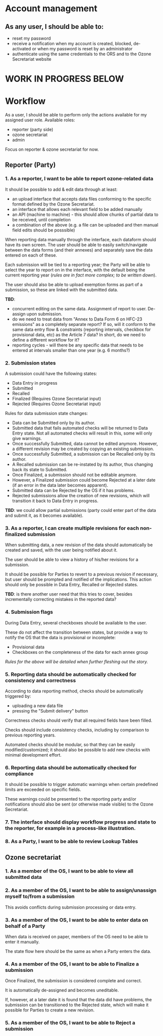 # Account management

## As any user, I should be able to:

- reset my password
- receive a notification when my account is created, blocked, de-activated or when my password is reset by an administrator
- authenticate using the same credentials to the ORS and to the Ozone Secretariat website



WORK IN PROGRESS BELOW
========================

# Workflow

As a user, I should be able to perform only the actions available for my assigned user role.
Available roles:
- reporter (party side)
- ozone secretariat
- admin

Focus on reporter & ozone secretariat for now.

## Reporter (Party)

### 1. As a reporter, I want to be able to report ozone-related data

It should be possible to add & edit data through at least:
 - an upload interface that accepts data files conforming to the specific format defined by the Ozone Secretariat.
 - an interface that allows each relevant field to be added manually
 - an API (machine to machine) - this should allow chunks of partial data to be received, until completion
 - a combination of the above (e.g. a file can be uploaded and then manual field edits should be posssible)

When reporting data manually through the interface, each dataform should have its own screen. The user should be able to easily switch/navigate between the data forms (and their annexes) and separately save the data entered on each of these.

Each submission will be tied to a reporting year; the Party will be able to select the year to report on in the interface, with the default being the current reporting year (*rules are in fact more complex; to be written down*).

The user should also be able to upload exemption forms as part of a submission, so these are linked with the submitted data.

**TBD**:
- concurrent editing on the same data. Assignment of report to user. De-assign upon submission.
- do we need to treat data from "Annex to Data Form 6 on HFC-23 emissions" as a completely separate report? If so, will it conform to the same data entry flow & constraints (reporting intervals, checkbox for provisional data, etc) as the Article 7 data? In short, do we need to define a different workflow for it?
- reporting cycles - will there be any specific data that needs to be entered at intervals smaller than one year (e.g. 6 months?)


### 2. Submission states
 
A submission could have the following states:
 - Data Entry in progress
 - Submitted
 - Recalled
 - Finalized (Requires Ozone Secretariat input)
 - Rejected (Requires Ozone Secretariat input)
 
Rules for data submission state changes:
 - Data can be Submitted only by its author.
 - Submitted data that fails automated checks will be returned to Data Entry state. Not all automated checks will result in this, some will only give warnings.
 - Once successfully Submitted, data cannot be edited anymore. However, a different revision may be created by copying an existing submission.
 - Once successfully Submitted, a submission can be Recalled only by its author.
 - A Recalled submission can be re-instated by its author, thus changing back its state to Submitted.
 - Once Finalized, a submission should not be editable anymore.
 - However, a Finalized submission could become Rejected at a later date (if an error in the data later becomes apparent).
 - Submitted data can be Rejected by the OS if it has problems.
 - Rejected submissions allow the creation of new revisions, which will transition it back to Data Entry in progress.
 
**TBD**: we could allow partial submissions (party could enter part of the data and submit it, as it becomes available).
 
 
### 3. As a reporter, I can create multiple revisions for each non-finalized submission

When submitting data, a new revision of the data should automatically be created and saved, with the user being notified about it.

The user should be able to view a history of his/her revisions for a submission.

It should be possible for Parties to revert to a previous revision if necessary, but user should be prompted and notified of the implications. This action should only be possible in Data Entry, Recalled or Rejected states.
 
**TBD**: is there another user need that this tries to cover, besides incrementally correcting mistakes in the reported data?
 
 
### 4. Submission flags
 
During Data Entry, several checkboxes should be available to the user.

These do not affect the transition between states, but provide a way to notify the OS that the data is provisional or incomplete:
 - Provisional data
 - Checkboxes on the completeness of the data for each annex group

*Rules for the above will be detailed when further fleshing out the story.*

 
### 5. Reporting data should be automatically checked for consistency and correctness
 
According to data reporting method, checks should be automatically triggered by:
 - uploading a new data file
 - pressing the "Submit delivery" button
 
Correctness checks should verify that all required fields have been filled.

Checks should include consistency checks, including by comparison to previous reporting years.

Automated checks should be modular, so that they can be easily modified/customized; it should also be possible to add new checks with minimal development effort.


### 6. Reporting data should be automatically checked for compliance
 
It should be possible to trigger automatic warnings when certain predefined limits are exceeded on specific fields.

These warnings could be presented to the reporting party and/or notifications should also be sent (or otherwise made visible) to the Ozone Secretariat.
 
 
### 7. The interface should display workflow progress and state to the reporter, for example in a process-like illustration.


### 8. As a Party, I want to be able to review Lookup Tables



## Ozone secretariat

### 1. As a member of the OS, I want to be able to view all submitted data


### 2. As a member of the OS, I want to be able to assign/unassign myself to/from a submission

 This avoids conflicts during submission processing or data entry.


### 3. As a member of the OS, I want to be able to enter data on behalf of a Party
 When data is received on paper, members of the OS need to be able to enter it manually.

 The state flow here should be the same as when a Party enters the data.


### 4. As a member of the OS, I want to be able to Finalize a submission
 Once Finalized, the submission is considered complete and correct.

 It is automatically de-assigned and becomes uneditable.

 If, however, at a later date it is found that the data did have problems, the submission can be transitioned to the Rejected state, which will make it possible for Parties to create a new revision.


### 5. As a member of the OS, I want to be able to Reject a submission
 




